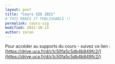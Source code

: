 ```yaml
---
layout: post
title: "Cours SIG 2021"
# THIS MAKES IT PUBLISHABLE !!
permalink: cours-sig
modified: 2021-10-13
author: zoran
---
```


Pour accéder au supports du cours - suivez ce lien : [https://drive.uca.fr/d/c1c50fa5c5db4b849fc2/](https://drive.uca.fr/d/c1c50fa5c5db4b849fc2/)
